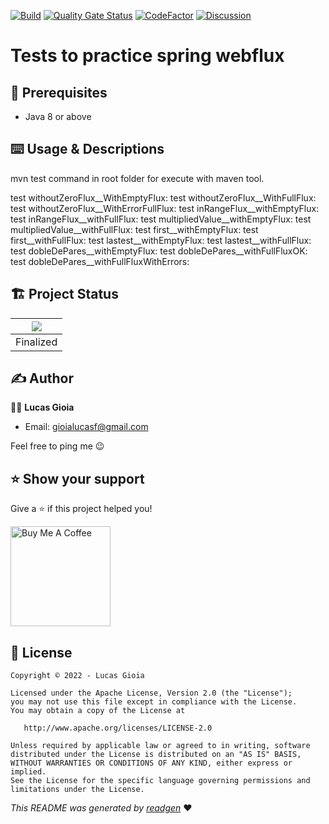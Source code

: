 [![Build](https://github.com/lucas-gio/spring-webflux-practices/actions/workflows/build.yml/badge.svg)](https://github.com/lucas-gio/spring-webflux-practices/actions/workflows/build.yml)
[![Quality Gate Status](https://sonarcloud.io/api/project_badges/measure?project=lucas-gio_webflux-practicas-introduccion&metric=alert_status)](https://sonarcloud.io/summary/new_code?id=lucas-gio_webflux-practicas-introduccion)
[![CodeFactor](https://www.codefactor.io/repository/github/lucas-gio/spring-webflux-practices/badge)](https://www.codefactor.io/repository/github/lucas-gio/spring-webflux-practices)
[![Discussion](https://img.shields.io/badge/chat-Discussion-blueviolet)](https://github.com/lucas-gio/spring-webflux-practices/discussions)

# Tests to practice spring webflux

## 🦿 Prerequisites

- Java 8 or above

## ⌨️ Usage & Descriptions

mvn test command in root folder for execute with maven tool.

test withoutZeroFlux__WithEmptyFlux: 
test withoutZeroFlux__WithFullFlux: 
test withoutZeroFlux__WithErrorFullFlux: 
test inRangeFlux__withEmptyFlux: 
test inRangeFlux__withFullFlux: 
test multipliedValue__withEmptyFlux: 
test multipliedValue__withFullFlux: 
test first__withEmptyFlux: 
test first__withFullFlux: 
test lastest__withEmptyFlux: 
test lastest__withFullFlux: 
test dobleDePares__withEmptyFlux: 
test dobleDePares__withFullFluxOK: 
test dobleDePares__withFullFluxWithErrors: 

## 🏗 Project Status

|![](https://i.giphy.com/media/7Sk1DclBgQoVyGCSPx/giphy.gif) |
|:--:|
| Finalized |

## ✍️ Author

🧑🏻 **Lucas Gioia**

* Email: gioialucasf@gmail.com

Feel free to ping me 😉

## ⭐️ Show your support

Give a ⭐️ if this project helped you!

<a href="https://www.buymeacoffee.com/lucasgioia" target="_blank">
    <img src="https://cdn.buymeacoffee.com/buttons/v2/default-yellow.png" alt="Buy Me A Coffee" width="160">
</a>

## 📝 License

```
Copyright © 2022 - Lucas Gioia

Licensed under the Apache License, Version 2.0 (the "License");
you may not use this file except in compliance with the License.
You may obtain a copy of the License at

   http://www.apache.org/licenses/LICENSE-2.0

Unless required by applicable law or agreed to in writing, software
distributed under the License is distributed on an "AS IS" BASIS,
WITHOUT WARRANTIES OR CONDITIONS OF ANY KIND, either express or implied.
See the License for the specific language governing permissions and
limitations under the License.
```

_This README was generated by [readgen](https://github.com/theapache64/readgen)_ ❤
